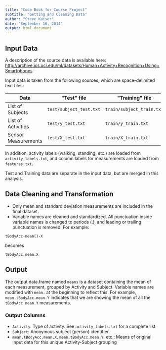 ```yaml
---
title: "Code Book for Course Project"
subtitle: "Getting and Cleaning Data"
author: "Steve Kaiser"
date: "September 16, 2014"
output: html_document
---
```


## Input Data

A description of the source data is available here: http://archive.ics.uci.edu/ml/datasets/Human+Activity+Recognition+Using+Smartphones

Input data is taken from the following sources, which are space-delimited text files:

Data               | "Test" file             | "Training" file
-------------------|-------------------------|------------------------
List of Subjects   | `test/subject_test.txt` | `train/subject_train.txt`
List of Activities | `test/y_test.txt`       | `train/y_train.txt`
Sensor Measurements| `test/X_test.txt`       | `train/X_train.txt`

In addition, activity labels (walking, standing, etc.) are loaded from `activity_labels.txt`, and column labels for measurements are loaded from `features.txt`.

Test and Training data are separate in the input data, but are merged in this analysis.

## Data Cleaning and Transformation
- Only mean and standard deviation measurements are included in the final dataset.
- Variable names are cleaned and standardized. All punctuation inside variable names is changed to periods (.), and leading or trailing punctuation is removed. For example:
```
tBodyAcc-mean()-X
```
becomes
```
tBodyAcc.mean.X
```

## Output
The output data.frame named `means` is a dataset containing the mean of each measurement, grouped by Activity and Subject. Variable names are modified with `mean.` at the beginning to reflect this. For example, `mean.tBodyAcc.mean.Y` indicates that we are showing the mean of all the `tBodyAcc.mean.Y` measurements.

### Output Columns
* `Activity`: Type of activity. See `activity_labels.txt` for a complete list.
* `Subject`: Anonymous subject (person) identifier.
* `mean.tBodyAcc.mean.X`, `mean.tBodyAcc.mean.Y`, etc.: Means of original input data for this unique Activity-Subject grouping